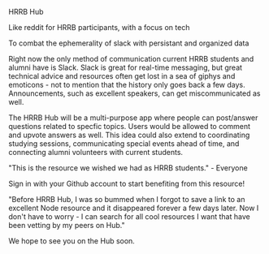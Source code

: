 HRRB Hub

Like reddit for HRRB participants, with a focus on tech

To combat the ephemerality of slack with persistant and organized data

Right now the only method of communication current HRRB students and alumni have is Slack.  Slack is great for real-time messaging, but great technical advice and resources often get lost in a sea of giphys and emoticons - not to mention that the history only goes back a few days.  Announcements, such as excellent speakers, can get miscommunicated as well.  

The HRRB Hub will be a multi-purpose app where people can post/answer questions related to specfic topics.  Users would be allowed to comment and upvote answers as well. This idea could also extend to coordinating studying sessions, communicating special events ahead of time, and connecting alumni volunteers with current students.      

"This is the resource we wished we had as HRRB students." - Everyone

Sign in with your Github account to start benefiting from this resource!

"Before HRRB Hub, I was so bummed when I forgot to save a link to an excellent Node resource and it disappeared forever a few days later. Now I don't have to worry - I can search for all cool resources I want that have been vetting by my peers on Hub."

We hope to see you on the Hub soon.

<!-- This material was originally posted [here](http://www.quora.com/What-is-Amazons-approach-to-product-development-and-product-management). It is reproduced here for posterities sake.

There is an approach called "working backwards" that is widely used at Amazon. They work backwards from the customer, rather than starting with an idea for a product and trying to bolt customers onto it. While working backwards can be applied to any specific product decision, using this approach is especially important when developing new products or features.

For new initiatives a product manager typically starts by writing an internal press release announcing the finished product. The target audience for the press release is the new/updated product's customers, which can be retail customers or internal users of a tool or technology. Internal press releases are centered around the customer problem, how current solutions (internal or external) fail, and how the new product will blow away existing solutions.

If the benefits listed don't sound very interesting or exciting to customers, then perhaps they're not (and shouldn't be built). Instead, the product manager should keep iterating on the press release until they've come up with benefits that actually sound like benefits. Iterating on a press release is a lot less expensive than iterating on the product itself (and quicker!).

If the press release is more than a page and a half, it is probably too long. Keep it simple. 3-4 sentences for most paragraphs. Cut out the fat. Don't make it into a spec. You can accompany the press release with a FAQ that answers all of the other business or execution questions so the press release can stay focused on what the customer gets. My rule of thumb is that if the press release is hard to write, then the product is probably going to suck. Keep working at it until the outline for each paragraph flows. 

Oh, and I also like to write press-releases in what I call "Oprah-speak" for mainstream consumer products. Imagine you're sitting on Oprah's couch and have just explained the product to her, and then you listen as she explains it to her audience. That's "Oprah-speak", not "Geek-speak".

Once the project moves into development, the press release can be used as a touchstone; a guiding light. The product team can ask themselves, "Are we building what is in the press release?" If they find they're spending time building things that aren't in the press release (overbuilding), they need to ask themselves why. This keeps product development focused on achieving the customer benefits and not building extraneous stuff that takes longer to build, takes resources to maintain, and doesn't provide real customer benefit (at least not enough to warrant inclusion in the press release).
 -->
